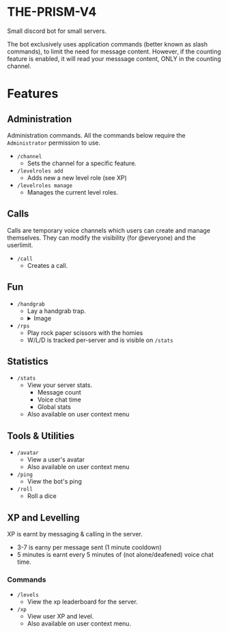 # THE-PRISM-V4
 
Small discord bot for small servers.

The bot exclusively uses application commands (better known as slash commands), to limit the need for message content.
However, if the counting feature is enabled, it will read your messsage content, ONLY in the counting channel.

# Features
## Administration
Administration commands. All the commands below require the `Administrator` permission to use.
- `/channel`
    - Sets the channel for a specific feature.
- `/levelroles add`
    - Adds new a new level role (see XP)
- `/levelroles manage`
    - Manages the current level roles.
## Calls
Calls are temporary voice channels which users can create and manage themselves. They can modify the visibility (for @everyone) and the userlimit.
- `/call`
    - Creates a call. 
## Fun
- `/handgrab`
    - Lay a handgrab trap.<br>
    - <details><summary>Image</summary>
        <p align="center"><img src="https://i.imgur.com/af3w8E3.png" width=800></p>
    </details>
- `/rps`
    - Play rock paper scissors with the homies
    - W/L/D is tracked per-server and is visible on `/stats`
## Statistics
- `/stats`
    - View your server stats.
        - Message count
        - Voice chat time
        - Global stats
    - Also available on user context menu
## Tools & Utilities
- `/avatar`
    - View a user's avatar
    - Also available on user context menu
- `/ping`
    - View the bot's ping
- `/roll`
    - Roll a dice
## XP and Levelling
XP is earnt by messaging & calling in the server.
- 3-7 is earny per message sent (1 minute cooldown)
- 5 minutes is earnt every 5 minutes of (not alone/deafened) voice chat time.
### Commands
- `/levels`
    - View the xp leaderboard for the server.
- `/xp`
    - View user XP and level.
    - Also available on user context menu.